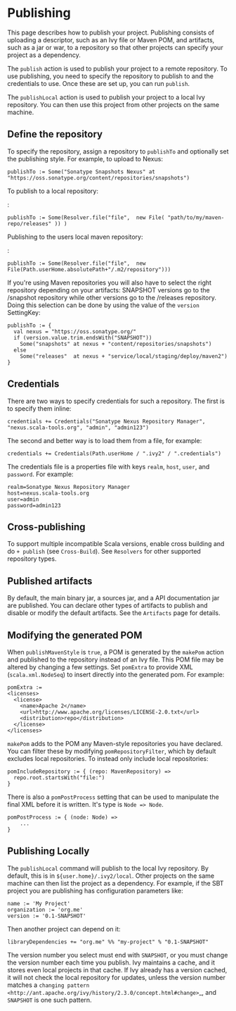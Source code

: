 Publishing
==========

This page describes how to publish your project. Publishing consists of
uploading a descriptor, such as an Ivy file or Maven POM, and artifacts,
such as a jar or war, to a repository so that other projects can specify
your project as a dependency.

The `publish` action is used to publish your project to a remote
repository. To use publishing, you need to specify the repository to
publish to and the credentials to use. Once these are set up, you can
run `publish`.

The `publishLocal` action is used to publish your project to a local Ivy
repository. You can then use this project from other projects on the
same machine.

Define the repository
---------------------

To specify the repository, assign a repository to `publishTo` and
optionally set the publishing style. For example, to upload to Nexus:

    publishTo := Some("Sonatype Snapshots Nexus" at "https://oss.sonatype.org/content/repositories/snapshots")

To publish to a local repository:

:

    publishTo := Some(Resolver.file("file",  new File( "path/to/my/maven-repo/releases" )) )

Publishing to the users local maven repository:

:

    publishTo := Some(Resolver.file("file",  new File(Path.userHome.absolutePath+"/.m2/repository")))

If you're using Maven repositories you will also have to select the
right repository depending on your artifacts: SNAPSHOT versions go to
the /snapshot repository while other versions go to the /releases
repository. Doing this selection can be done by using the value of the
`version` SettingKey:

    publishTo := {
      val nexus = "https://oss.sonatype.org/"
      if (version.value.trim.endsWith("SNAPSHOT")) 
        Some("snapshots" at nexus + "content/repositories/snapshots") 
      else
        Some("releases"  at nexus + "service/local/staging/deploy/maven2")
    }

Credentials
-----------

There are two ways to specify credentials for such a repository. The
first is to specify them inline:

    credentials += Credentials("Sonatype Nexus Repository Manager", "nexus.scala-tools.org", "admin", "admin123")

The second and better way is to load them from a file, for example:

    credentials += Credentials(Path.userHome / ".ivy2" / ".credentials")

The credentials file is a properties file with keys `realm`, `host`,
`user`, and `password`. For example:

``` {.sourceCode .text}
realm=Sonatype Nexus Repository Manager
host=nexus.scala-tools.org
user=admin
password=admin123
```

Cross-publishing
----------------

To support multiple incompatible Scala versions, enable cross building
and do `+ publish` (see `Cross-Build`). See `Resolvers` for other
supported repository types.

Published artifacts
-------------------

By default, the main binary jar, a sources jar, and a API documentation
jar are published. You can declare other types of artifacts to publish
and disable or modify the default artifacts. See the `Artifacts` page
for details.

Modifying the generated POM
---------------------------

When `publishMavenStyle` is `true`, a POM is generated by the `makePom`
action and published to the repository instead of an Ivy file. This POM
file may be altered by changing a few settings. Set `pomExtra` to
provide XML (`scala.xml.NodeSeq`) to insert directly into the generated
pom. For example:

    pomExtra :=
    <licenses>
      <license>
        <name>Apache 2</name>
        <url>http://www.apache.org/licenses/LICENSE-2.0.txt</url>
        <distribution>repo</distribution>
      </license>
    </licenses>

`makePom` adds to the POM any Maven-style repositories you have
declared. You can filter these by modifying `pomRepositoryFilter`, which
by default excludes local repositories. To instead only include local
repositories:

    pomIncludeRepository := { (repo: MavenRepository) => 
      repo.root.startsWith("file:")
    }

There is also a `pomPostProcess` setting that can be used to manipulate
the final XML before it is written. It's type is `Node => Node`.

    pomPostProcess := { (node: Node) =>
        ...
    }

Publishing Locally
------------------

The `publishLocal` command will publish to the local Ivy repository. By
default, this is in `${user.home}/.ivy2/local`. Other projects on the
same machine can then list the project as a dependency. For example, if
the SBT project you are publishing has configuration parameters like:

    name := 'My Project'
    organization := 'org.me'
    version := '0.1-SNAPSHOT'

Then another project can depend on it:

    libraryDependencies += "org.me" %% "my-project" % "0.1-SNAPSHOT"

The version number you select must end with `SNAPSHOT`, or you must
change the version number each time you publish. Ivy maintains a cache,
and it stores even local projects in that cache. If Ivy already has a
version cached, it will not check the local repository for updates,
unless the version number matches a
`changing pattern <http://ant.apache.org/ivy/history/2.3.0/concept.html#change>`\_,
and `SNAPSHOT` is one such pattern.

